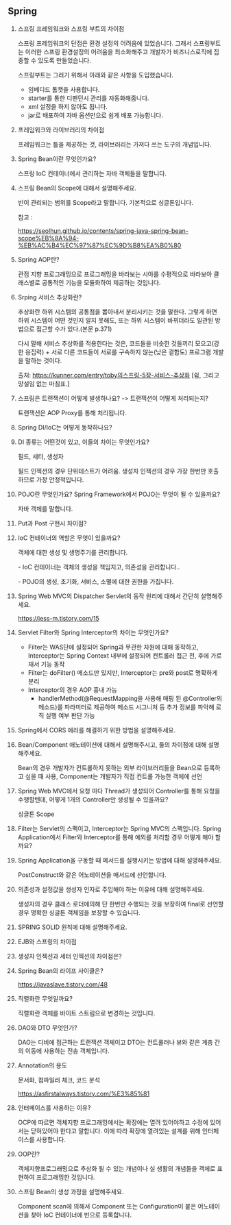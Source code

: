 ## Spring

1. 스프링 프레임워크와 스프링 부트의 차이점

   스프링 프레임워크의 단점은 환경 설정의 어려움에 있었습니다. 그래서 스프링부트는 이러한 스프링 환경설정의 어려움을 최소화해주고 개발자가 비즈니스로직에 집중할 수 있도록 만들었습니다.


   스프링부트는 그러기 위해서 아래와 같은 사항을 도입했습니다.

   - 임베디드 톰캣을 사용합니다.
   - starter를 통한 디펜던시 관리를 자동화해줍니다.
   - xml 설정을 하지 않아도 됩니다.
   - jar로 배포하여 자바 옵션만으로 쉽게 배포 가능합니다.

2. 프레임워크와 라이브러리의 차이점

   프레임워크는 틀을 제공하는 것, 라이브러리는 가져다 쓰는 도구의 개념입니다.

3. Spring Bean이란 무엇인가요?

   스프링 IoC 컨테이너에서 관리하는 자바 객체들을 말합니다.

4. 스프링 Bean의 Scope에 대해서 설명해주세요.

   빈이 관리되는 범위를 Scope라고 말합니다. 기본적으로 싱글톤입니다.

   참고 : 

   https://seolhun.github.io/contents/spring-java-spring-bean-scope%EB%8A%94-%EB%AC%B4%EC%97%87%EC%9D%B8%EA%B0%80

5. Spring AOP란?

   관점 지향 프로그래밍으로 프로그래밍을 바라보는 시야를 수평적으로 바라보아 클래스별로 공통적인 기능을 모듈화하여 제공하는 것입니다.

6. Srping 서비스 추상화란?

   추상화란 하위 시스템의 공통점을 뽑아내서 분리시키는 것을 말한다. 그렇게 하면 하위 시스템이 어떤 것인지 알지 못해도, 또는 하위 시스템이 바뀌더라도 일관된 방법으로 접근할 수가 있다.(본문 p.371)

   다시 말해 서비스 추상화를 적용한다는 것은, 코드들을 비슷한 것들끼리 모으고(강한 응집력) + 서로 다른 코드들이 서로를 구속하지 않는(낮은 결합도) 프로그램 개발을 말하는 것이다.

   출처: https://kunner.com/entry/toby의스프링-5장-서비스-추상화 [쉼, 그리고 망설임 없는 마침표.]

7. 스프링은 트랜잭션이 어떻게 발생하나요? -> 트랜잭션이 어떻게 처리되는지?

   트랜잭션은 AOP Proxy를 통해 처리됩니다.

8. Spring DI/IoC는 어떻게 동작하나요?

9. DI 종류는 어떤것이 있고, 이들의 차이는 무엇인가요?

   필드, 세터, 생성자

   필드 인젝션의 경우 단위테스트가 어려움. 생성자 인젝션의 경우 가장 한번만 호출하므로 가장 안정적입니다.

10. POJO란 무엇인가요? Spring Framework에서 POJO는 무엇이 될 수 있을까요?

    자바 객체를 말합니다.

11. Put과 Post 구현시 차이점?

12. IoC 컨테이너의 역할은 무엇이 있을까요?

    객체에 대한 생성 및 생명주기를 관리합니다.

    \- IoC 컨테이너는 객체의 생성을 책임지고, 의존성을 관리합니다..

    \- POJO의 생성, 초기화, 서비스, 소멸에 대한 권한을 가집니다.

13. Spring Web MVC의 Dispatcher Servlet의 동작 원리에 대해서 간단히 설명해주세요.

    https://jess-m.tistory.com/15

14. Servlet Filter와 Spring Interceptor의 차이는 무엇인가요?

    - Filter는 WAS단에 설정되어 Spring과 무관한 자원에 대해 동작하고, Interceptor는 Spring Context 내부에 설정되어 컨트롤러 접근 전, 후에 가로채서 기능 동작
    - Filter는 doFilter() 메소드만 있지만, Interceptor는 pre와 post로 명확하게 분리
    - Interceptor의 경우 AOP 흉내 가능
      - handlerMethod(@RequestMapping을 사용해 매핑 된 @Controller의 메소드)를 파라미터로 제공하여 메소드 시그니처 등 추가 정보를 파악해 로직 실행 여부 판단 가능

15. Spring에서 CORS 에러를 해결하기 위한 방법을 설명해주세요.

    

16. Bean/Component 애노테이션에 대해서 설명해주시고, 둘의 차이점에 대해 설명해주세요.

    Bean의 경우 개발자가 컨트롤하지 못하는 외부 라이브러리들을 Bean으로 등록하고 싶을 때 사용, Component는 개발자가 직접 컨트롤 가능한 객체에 선언

17. Spring Web MVC에서 요청 마다 Thread가 생성되어 Controller를 통해 요청을 수행할텐데, 어떻게 1개의 Controller만 생성될 수 있을까요?

    싱글톤 Scope

18. Filter는 Servlet의 스펙이고, Interceptor는 Spring MVC의 스펙입니다. Spring Application에서 Filter와 Interceptor를 통해 예외를 처리할 경우 어떻게 해야 할까요?

19. Spring Application을 구동할 때 메서드를 실행시키는 방법에 대해 설명해주세요.

    PostConstruct와 같은 어노테이션을 매서드에 선언합니다.

20. 의존성과 설정값을 생성자 인자로 주입해야 하는 이유에 대해 설명해주세요.

    생성자의 경우 클래스 로더에의해 단 한번만 수행되는 것을 보장하여 final로 선언할 경우 명확한 싱글톤 객체임을 보장할 수 있습니다.

21. SPRING SOLID 원칙에 대해 설명해주세요.

22. EJB와 스프링의 차이점

23. 생성자 인젝션과 세터 인젝션의 차이점은?

24. Spring Bean의 라이프 사이클은?

    https://javaslave.tistory.com/48

25. 직렬화란 무엇일까요?

    직렬화란 객체를 바이트 스트림으로 변경하는 것입니다.

26. DAO와 DTO 무엇인가?

    DAO는 디비에 접근하는 트랜잭션 객체이고 DTO는 컨트롤러나 뷰와 같은 계층 간의 이동에 사용하는 전송 객체입니다.

27. Annotation의 용도

    문서화, 컴파일러 체크, 코드 분석

    https://asfirstalways.tistory.com/%E3%85%81

28. 인터페이스를 사용하는 이유?

    OCP에 따르면 객체지향 프로그래밍에서는 확장에는 열려 있어야하고 수정에 있어서는 닫혀있어야 한다고 말합니다. 이에 따라 확장에 열려있는 설계를 위해 인터페이스를 사용합니다.

29. OOP란?

    객체지향프로그래밍으로 추상화 될 수 있는 개념이나 실 생활의 개념들을 객체로 표현하여 프로그래밍한 것입니다.

30. 스프링 Bean의 생성 과정을 설명해주세요.

    Component scan에 의해서 Component 또는 Configuration이 붙은 어노테이션을 찾아 IoC 컨테이너에 빈으로 등록합니다.

    